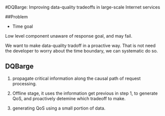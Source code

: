 #DQBarge: Improving data-quality tradeoffs in large-scale Internet services

##Problem

* Time goal

Low level component unaware of response goal, and may fail.

We want to make data-quality tradoff in a proactive way. That is not need the developer to worry about the time boundary, we can systematic do so.

## DQBarge
1. propagate critical information along the causal path of request processing.

2. Offline stage, it uses the information get previous in step 1, to generate QoS, and proactively detemine which tradeoff to make.

3. generating QoS using a small portion of data.

